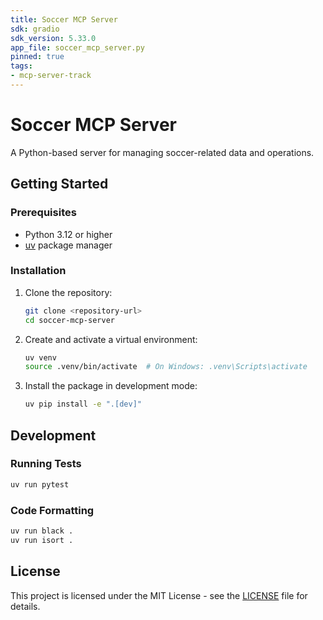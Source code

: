 ```yaml
---
title: Soccer MCP Server
sdk: gradio
sdk_version: 5.33.0
app_file: soccer_mcp_server.py
pinned: true
tags:
- mcp-server-track
---
```


# Soccer MCP Server

A Python-based server for managing soccer-related data and operations.

## Getting Started

### Prerequisites

- Python 3.12 or higher
- [uv](https://github.com/astral-sh/uv) package manager

### Installation

1. Clone the repository:
   ```bash
   git clone <repository-url>
   cd soccer-mcp-server
   ```

2. Create and activate a virtual environment:
   ```bash
   uv venv
   source .venv/bin/activate  # On Windows: .venv\Scripts\activate
   ```

3. Install the package in development mode:
   ```bash
   uv pip install -e ".[dev]"
   ```


## Development

### Running Tests

```bash
uv run pytest
```

### Code Formatting

```bash
uv run black .
uv run isort .
```

## License

This project is licensed under the MIT License - see the [LICENSE](LICENSE) file for details.
